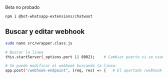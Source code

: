 Beta no probado
```
npm i @bot-whatsapp-extensions/chatwoot
```

## Buscar y editar webhook

```bash
sudo nano src/wrapper.class.js

# Buscar la linea 
this.startServer(_options.port || 8002);    # Cambiar puerto si se usan otros whatsapp

# Se puede modificar el webhook buscando la linea:
app.post("/webhook-endpoint", (req, res) => {   # El apartado /webhook-endpoint es lo que deben colocar en el chatwoot

```
